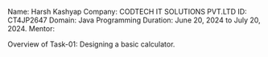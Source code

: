 Name: Harsh Kashyap 
Company: CODTECH IT SOLUTIONS PVT.LTD 
ID: CT4JP2647 
Domain: Java Programming 
Duration: June 20, 2024 to July 20, 2024. 
Mentor:

Overview of Task-01: Designing a basic calculator.
